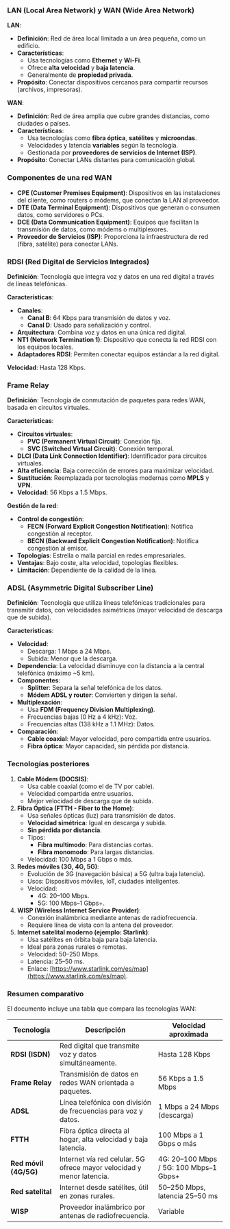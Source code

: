 ### LAN (Local Area Network) y WAN (Wide Area Network)

**LAN**:

- **Definición**: Red de área local limitada a un área pequeña, como un edificio.
- **Características**:
    - Usa tecnologías como **Ethernet** y **Wi-Fi**.
    - Ofrece **alta velocidad** y **baja latencia**.
    - Generalmente de **propiedad privada**.
- **Propósito**: Conectar dispositivos cercanos para compartir recursos (archivos, impresoras).

**WAN**:

- **Definición**: Red de área amplia que cubre grandes distancias, como ciudades o países.
- **Características**:
    - Usa tecnologías como **fibra óptica**, **satélites** y **microondas**.
    - Velocidades y latencia **variables** según la tecnología.
    - Gestionada por **proveedores de servicios de Internet (ISP)**.
- **Propósito**: Conectar LANs distantes para comunicación global.

### Componentes de una red WAN

- **CPE (Customer Premises Equipment)**: Dispositivos en las instalaciones del cliente, como routers o módems, que conectan la LAN al proveedor.
- **DTE (Data Terminal Equipment)**: Dispositivos que generan o consumen datos, como servidores o PCs.
- **DCE (Data Communication Equipment)**: Equipos que facilitan la transmisión de datos, como módems o multiplexores.
- **Proveedor de Servicios (ISP)**: Proporciona la infraestructura de red (fibra, satélite) para conectar LANs.

### RDSI (Red Digital de Servicios Integrados)

**Definición**: Tecnología que integra voz y datos en una red digital a través de líneas telefónicas.

**Características**:

- **Canales**:
    - **Canal B**: 64 Kbps para transmisión de datos y voz.
    - **Canal D**: Usado para señalización y control.
- **Arquitectura**: Combina voz y datos en una única red digital.
- **NT1 (Network Termination 1)**: Dispositivo que conecta la red RDSI con los equipos locales.
- **Adaptadores RDSI**: Permiten conectar equipos estándar a la red digital.

**Velocidad**: Hasta 128 Kbps.

### Frame Relay

**Definición**: Tecnología de conmutación de paquetes para redes WAN, basada en circuitos virtuales.

**Características**:

- **Circuitos virtuales**:
    - **PVC (Permanent Virtual Circuit)**: Conexión fija.
    - **SVC (Switched Virtual Circuit)**: Conexión temporal.
- **DLCI (Data Link Connection Identifier)**: Identificador para circuitos virtuales.
- **Alta eficiencia**: Baja corrección de errores para maximizar velocidad.
- **Sustitución**: Reemplazada por tecnologías modernas como **MPLS** y **VPN**.
- **Velocidad**: 56 Kbps a 1.5 Mbps.

**Gestión de la red**:

- **Control de congestión**:
    - **FECN (Forward Explicit Congestion Notification)**: Notifica congestión al receptor.
    - **BECN (Backward Explicit Congestion Notification)**: Notifica congestión al emisor.
- **Topologías**: Estrella o malla parcial en redes empresariales.
- **Ventajas**: Bajo coste, alta velocidad, topologías flexibles.
- **Limitación**: Dependiente de la calidad de la línea.

### ADSL (Asymmetric Digital Subscriber Line)

**Definición**: Tecnología que utiliza líneas telefónicas tradicionales para transmitir datos, con velocidades asimétricas (mayor velocidad de descarga que de subida).

**Características**:

- **Velocidad**:
    - Descarga: 1 Mbps a 24 Mbps.
    - Subida: Menor que la descarga.
- **Dependencia**: La velocidad disminuye con la distancia a la central telefónica (máximo ~5 km).
- **Componentes**:
    - **Splitter**: Separa la señal telefónica de los datos.
    - **Módem ADSL y router**: Convierten y dirigen la señal.
- **Multiplexación**:
    - Usa **FDM (Frequency Division Multiplexing)**.
    - Frecuencias bajas (0 Hz a 4 kHz): Voz.
    - Frecuencias altas (138 kHz a 1.1 MHz): Datos.
- **Comparación**:
    - **Cable coaxial**: Mayor velocidad, pero compartida entre usuarios.
    - **Fibra óptica**: Mayor capacidad, sin pérdida por distancia.

### Tecnologías posteriores

1. **Cable Módem (DOCSIS)**:
    - Usa cable coaxial (como el de TV por cable).
    - Velocidad compartida entre usuarios.
    - Mejor velocidad de descarga que de subida.
2. **Fibra Óptica (FTTH - Fiber to the Home)**:
    - Usa señales ópticas (luz) para transmisión de datos.
    - **Velocidad simétrica**: Igual en descarga y subida.
    - **Sin pérdida por distancia**.
    - Tipos:
        - **Fibra multimodo**: Para distancias cortas.
        - **Fibra monomodo**: Para largas distancias.
    - Velocidad: 100 Mbps a 1 Gbps o más.
3. **Redes móviles (3G, 4G, 5G)**:
    - Evolución de 3G (navegación básica) a 5G (ultra baja latencia).
    - Usos: Dispositivos móviles, IoT, ciudades inteligentes.
    - Velocidad:
        - 4G: 20–100 Mbps.
        - 5G: 100 Mbps–1 Gbps+.
4. **WISP (Wireless Internet Service Provider)**:
    - Conexión inalámbrica mediante antenas de radiofrecuencia.
    - Requiere línea de vista con la antena del proveedor.
5. **Internet satelital moderno (ejemplo: Starlink)**:
    - Usa satélites en órbita baja para baja latencia.
    - Ideal para zonas rurales o remotas.
    - Velocidad: 50–250 Mbps.
    - Latencia: 25–50 ms.
    - Enlace: [https://www.starlink.com/es/map](https://www.starlink.com/es/map).

### Resumen comparativo

El documento incluye una tabla que compara las tecnologías WAN:

|**Tecnología**|**Descripción**|**Velocidad aproximada**|
|---|---|---|
|**RDSI (ISDN)**|Red digital que transmite voz y datos simultáneamente.|Hasta 128 Kbps|
|**Frame Relay**|Transmisión de datos en redes WAN orientada a paquetes.|56 Kbps a 1.5 Mbps|
|**ADSL**|Línea telefónica con división de frecuencias para voz y datos.|1 Mbps a 24 Mbps (descarga)|
|**FTTH**|Fibra óptica directa al hogar, alta velocidad y baja latencia.|100 Mbps a 1 Gbps o más|
|**Red móvil (4G/5G)**|Internet vía red celular. 5G ofrece mayor velocidad y menor latencia.|4G: 20–100 Mbps / 5G: 100 Mbps–1 Gbps+|
|**Red satelital**|Internet desde satélites, útil en zonas rurales.|50–250 Mbps, latencia 25–50 ms|
|**WISP**|Proveedor inalámbrico por antenas de radiofrecuencia.|Variable|